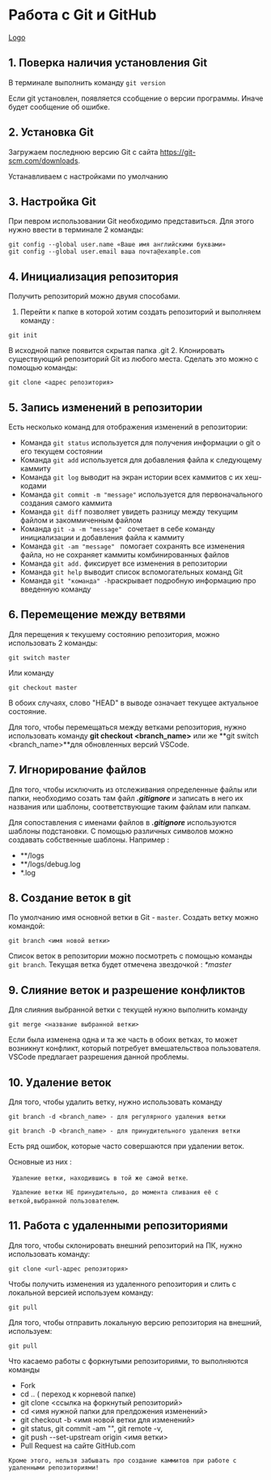# Работа с Git и GitHub
[Logo](Git-Logo-1788C.png)
## 1. Поверка наличия установления Git 
В терминале выполнить команду `git version` 

Если git установлен, появляется ссобщение о версии программы. Иначе будет сообщение об ошибке. 

## 2. Установка Git
Загружаем последнюю версию Git с сайта 
https://git-scm.com/downloads.

Устанавливаем с настройками по умолчанию

## 3. Настройка Git
При певром использовании Git необходимо представиться. Для этого нужно ввести в терминале 2 команды:
```
git config --global user.name «Ваше имя английскими буквами»
git config --global user.email ваша почта@example.com
``` 
## 4. Инициализация репозитория
Получить репозиторий можно двумя способами.
1. Перейти к папке в которой хотим создать репозиторий и выполняем команду :
```
git init
``` 
В исходной папке появится скрытая папка .git
2. Клонировать существующий репозиторий Git из любого места. Сделать это можно с помощью команды:
```
git clone <aдрес репозитория>
```
## 5. Запись изменений в репозитории
Есть несколько команд для отображения изменений в репозитории:

* Команда `git status` используется для получения информации о git о его текущем состоянии
* Команда `git add` используется для добавления файла  к следующему каммиту
* Команда `git log` выводит на экран истории всех каммитов с их хеш-кодами
* Команда `git commit -m "message"` используется для первоначального создания самого каммита 
* Команда `git diff` позволяет увидеть разницу между текущим файлом и закоммиченным файлом
* Команда `git -a -m "message" ` сочетает в себе команду инициализации и добавления файла к каммиту 
* Команда `git -am "message" ` помогает сохранять все изменения файла, но не сохраняет каммиты комбинированных файлов
* Команда `git add.` фиксирует все изменения в репозитории 
* Команда `git help` выводит список вспомогательных команд Git  
* Команда `git "команда" -h`раскрывает подробную информацию про введенную команду

## 6. Перемещение между ветвями
Для перещения к текушему состоянию репозитория, можно использовать 2 команды:
``` 
git switch master
``` 
Или команду 
``` 
git checkout master
```
В обоих случаях, слово "HEAD" в выводе означает текущее актуальное состояние.

Для того, чтобы перемещаться между ветками репозитория, нужно использовать команду **git checkout <branch_name>** или же **git switch <branch_name>**для обновленных версий VSCode.

## 7. Игнорирование файлов
Для того, чтобы исключить из отслеживания определенные файлы или папки, необходимо созать там файл ***.gitignore*** и записать в него их названия или шаблоны, соответствующие таким файлам или папкам. 

Для сопоставления с именами файлов в ***.gitignore*** используются шаблоны подстановки. С помощью различных символов можно создавать собственные шаблоны. Например :
+ **/logs
+ **/logs/debug.log
+ *.log

## 8. Создание веток в git
По умолчанию имя основной ветки в Git - `master`. 
Создать ветку можно командой:
```
git branch <имя новой ветки>
```
Список веток в репозитории можно посмотреть с помощью команды `git branch`. Текущая ветка будет отмечена звездочкой : *\*master*

## 9. Слияние веток и разрешение конфликтов
Для слияния выбранной ветки с текущей нужно выполнить команду 
``` 
git merge <название выбранной ветки>
```
Если была изменена одна и та же часть в обоих ветках, то может возникнут конфликт, который потребует вмешательствоа пользователя. VSCode предлагает разрешения данной проблемы.

## 10. Удаление веток

Для того, чтобы удалить ветку, нужно использовать команду
```
git branch -d <branch_name> - для регулярного удаления ветки

git branch -D <branch_name> - для принудительного удаления ветки
```
Есть ряд ошибок, которые часто совершаются при удалении веток. 

Основные из них :

` Удаление ветки, находившись в той же самой ветке`.

` Удаление ветки НЕ принудительно, до момента сливания её с веткой,выбранной пользователем`.

## 11. Работа с удаленными репозиториями

Для того, чтобы склонировать внешний репозиторий на ПК, нужно использовать команду:
```
git clone <url-адрес репозитория>
```
Чтобы получить изменения из удаленного репозитория и слить с локальной версией используем команду: 
```
git pull
```

Для того, чтобы отправить локальную версию репозитория на внешний, используем:
```
git pull 
```
Что касаемо работы с форкнутыми репозиториями, то выполняются команды

* Fork
* cd .. ( переход к корневой папке)
* git clone <ссылка на форкнутый репозиторий>
* cd  <имя нужной папки для прелдожения изменений>
* git checkout -b <имя новой ветки для изменений>
* git status, git commit -am "", git remote -v, 
* git push --set-upstream origin <имя ветки>
* Pull Request на сайте GitHub.com
 
 `Кроме этого, нельзя забывать про создание каммитов при работе с удаленными репозиториями!`









